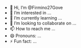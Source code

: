- 👋 Hi, I’m @Firmino27Gove
- 👀 I’m interested in ...
- 🌱 I’m currently learning ...
- 💞️ I’m looking to collaborate on ...
- 📫 How to reach me ...
- 😄 Pronouns: ...
- ⚡ Fun fact: ...

<!---
Firmino27Gove/Firmino27Gove is a ✨ special ✨ repository because its `README.md` (this file) appears on your GitHub profile.
You can click the Preview link to take a look at your changes.
--->
